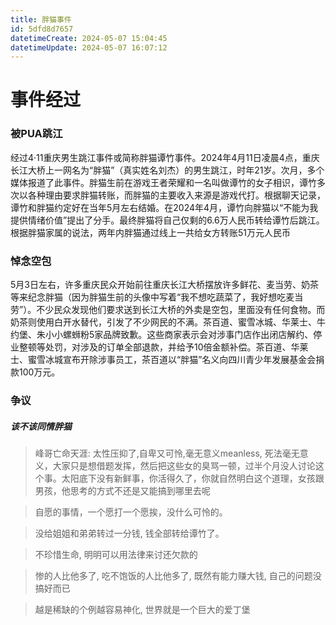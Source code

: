 ```yaml
---
title: 胖猫事件
id: 5dfd8d7657
datetimeCreate: 2024-05-07 15:04:45
datetimeUpdate: 2024-05-07 16:07:12
---
```

# 事件经过
### 被PUA跳江
经过4·11重庆男生跳江事件或简称胖猫谭竹事件。2024年4月11日凌晨4点，重庆长江大桥上一网名为“胖猫”（真实姓名刘杰）的男生跳江，时年21岁。次月，多个媒体报道了此事件。胖猫生前在游戏王者荣耀和一名叫做谭竹的女子相识，谭竹多次以各种理由要求胖猫转账，而胖猫的主要收入来源是游戏代打。根据聊天记录，谭竹和胖猫约定好在当年5月左右结婚。在2024年4月，谭竹向胖猫以“不能为我提供情绪价值”提出了分手。最终胖猫将自己仅剩的6.6万人民币转给谭竹后跳江。根据胖猫家属的说法，两年内胖猫通过线上一共给女方转账51万元人民币
### 悼念空包
5月3日左右，许多重庆民众开始前往重庆长江大桥摆放许多鲜花、麦当劳、奶茶等来纪念胖猫（因为胖猫生前的头像中写着“我不想吃蔬菜了，我好想吃麦当劳”）。不少民众发现他们要求送到长江大桥的外卖是空包，里面没有任何食物。而奶茶则使用白开水替代，引发了不少网民的不满。茶百道、蜜雪冰城、华莱士、牛约堡、朱小小螺蛳粉5家品牌致歉。这些商家表示会对涉事门店作出闭店解约、停业整顿等处罚，对涉及的订单全部退款，并给予10倍金额补偿。茶百道、华莱士、蜜雪冰城宣布开除涉事员工，茶百道以“胖猫”名义向四川青少年发展基金会捐款100万元。

### 争议
##### 该不该同情胖猫
> 峰哥亡命天涯: 太性压抑了,自卑又可怜,毫无意义meanless, 死法毫无意义，大家只是想借题发挥，然后把这些女的臭骂一顿，过半个月没人讨论这个事。太阳底下没有新鲜事，你活得久了，你就自然明白这个道理，女孩跟男孩，他思考的方式不还是又能搞到哪里去呢


> 自愿的事情，一个愿打一个愿挨，没什么可怜的。

> 没给姐姐和弟弟转过一分钱, 钱全部转给谭竹了。

> 不珍惜生命, 明明可以用法律来讨还欠款的

> 惨的人比他多了, 吃不饱饭的人比他多了, 既然有能力赚大钱, 自己的问题没搞好而已

> 越是稀缺的个例越容易神化, 世界就是一个巨大的爱丁堡